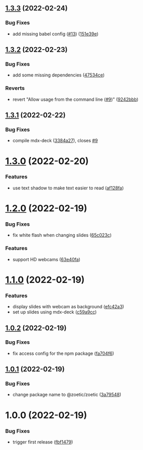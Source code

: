 ## [1.3.3](https://github.com/kantord/zoetic/compare/v1.3.2...v1.3.3) (2022-02-24)


### Bug Fixes

* add missing babel config ([#13](https://github.com/kantord/zoetic/issues/13)) ([151e39e](https://github.com/kantord/zoetic/commit/151e39ea508c18b43542cdc915fd29a801455446))

## [1.3.2](https://github.com/kantord/zoetic/compare/v1.3.1...v1.3.2) (2022-02-23)


### Bug Fixes

* add some missing dependencies ([47534ce](https://github.com/kantord/zoetic/commit/47534ce43615482d3be3aa48590f79457da4da51))


### Reverts

* revert "Allow usage from the command line ([#9](https://github.com/kantord/zoetic/issues/9))" ([9242bbb](https://github.com/kantord/zoetic/commit/9242bbb7b4205842cd07c325db784989c24ab953))

## [1.3.1](https://github.com/kantord/zoetic/compare/v1.3.0...v1.3.1) (2022-02-22)


### Bug Fixes

* compile mdx-deck ([3384a27](https://github.com/kantord/zoetic/commit/3384a2794b90da301d233aa2426fe62aeedb0971)), closes [#9](https://github.com/kantord/zoetic/issues/9)

# [1.3.0](https://github.com/kantord/zoetic/compare/v1.2.0...v1.3.0) (2022-02-20)


### Features

* use text shadow to make text easier to read ([af128fa](https://github.com/kantord/zoetic/commit/af128fa17e2c40039497a6d703eadc269b94b6d1))

# [1.2.0](https://github.com/kantord/zoetic/compare/v1.1.0...v1.2.0) (2022-02-19)


### Bug Fixes

* fix white flash when changing slides ([65c023c](https://github.com/kantord/zoetic/commit/65c023c9d53aca7d9b18dc2d5020d6cc6c48ed50))


### Features

* support HD webcams ([63e40fa](https://github.com/kantord/zoetic/commit/63e40faf1547faebf52c5b4f359efd2eed6a71dd))

# [1.1.0](https://github.com/kantord/zoetic/compare/v1.0.2...v1.1.0) (2022-02-19)


### Features

* display slides with webcam as background ([efc42a3](https://github.com/kantord/zoetic/commit/efc42a308a4951956bbd0b071021fbc4bf9fec78))
* set up slides using mdx-deck ([c59a9cc](https://github.com/kantord/zoetic/commit/c59a9ccaa03292511e846517ff2e54ab5a9b3aa2))

## [1.0.2](https://github.com/kantord/zoetic/compare/v1.0.1...v1.0.2) (2022-02-19)


### Bug Fixes

* fix access config for the npm package ([fa704f6](https://github.com/kantord/zoetic/commit/fa704f6630af135840807e60cb164b12f63f8635))

## [1.0.1](https://github.com/kantord/zoetic/compare/v1.0.0...v1.0.1) (2022-02-19)


### Bug Fixes

* change package name to @zoetic/zoetic ([3a79548](https://github.com/kantord/zoetic/commit/3a7954897311ec72da9828c154896769a1f4d4ec))

# 1.0.0 (2022-02-19)


### Bug Fixes

* trigger first release ([fbf1479](https://github.com/kantord/zoetic/commit/fbf1479fe1df916343c405c2ee76cbb93c4df569))
